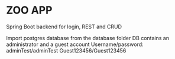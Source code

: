 # ZOO APP
Spring Boot backend for login, REST and CRUD

Import postgres database from the database folder
DB contains an administrator and a guest account
Username/password:
adminTest/adminTest
Guest123456/Guest123456